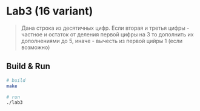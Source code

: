 # Lab3 (16 variant)

> Дана строка из десятичных цифр. Если вторая и третья цифры - частное и остаток от деления первой цифры на 3
> то дополнить их дополнениями до 5, иначе - вычесть из первой цийры 1 (если возможно)

## Build & Run
```sh
# build
make

# run
./lab3
```
